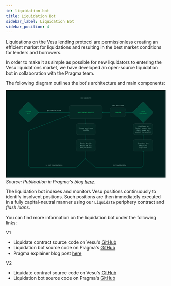 ```yaml
---
id: liquidation-bot
title: Liquidation Bot 
sidebar_label: Liquidation Bot
sidebar_position: 4
---
```


Liquidations on the Vesu lending protocol are permissionless creating an efficient market for liquidations and resulting in the best market conditions for lenders and borrowers.

In order to make it as simple as possible for new liquidators to entering the Vesu liquidations market, we have developed an open-source liquidation bot in collaboration with the Pragma team.

The following diagram outlines the bot's architecture and main components:

![Vesu Liquidation Bot](./images/vesu-liquidation-bot.png)
_Source: Publication in Pragma's blog [here](https://blog.pragma.build/announcing-the-open-source-liquidation-bot-for-vesu/)._

The liquidation bot indexes and monitors Vesu positions continuously to identify insolvent positions. Such positions are then immediately executed in a fully capital-neutral manner using our `Liquidate` periphery contract and _flash loans_. 

You can find more information on the liquidation bot under the following links:

V1
- Liquidate contract source code on Vesu's [GitHub](https://github.com/vesuxyz/vesu-periphery/blob/main/src/liquidate.cairo)
- Liquidation bot source code on Pragma's [GitHub](https://github.com/astraly-labs/vesu-liquidator)
- Pragma explainer blog post [here](https://blog.pragma.build/announcing-the-open-source-liquidation-bot-for-vesu/)

V2
- Liquidate contract source code on Vesu's [GitHub](https://github.com/vesuxyz/vesu-v2-periphery/blob/main/src/liquidate.cairo )
- Liquidation bot source code on Pragma's [GitHub](https://github.com/astraly-labs/vesu-v2-liquidator)




